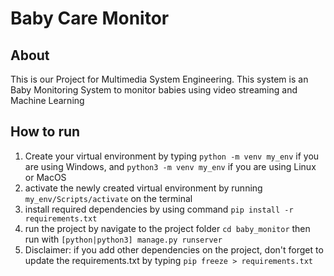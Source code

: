 # Baby Care Monitor 
## About
This is our Project for Multimedia System Engineering. This system is an Baby Monitoring System to monitor babies using video streaming and Machine Learning

## How to run
1. Create your virtual environment by typing ```python -m venv my_env``` if you are using Windows, and ```python3 -m venv my_env``` if you are using Linux or MacOS
2. activate the newly created virtual environment by running ```my_env/Scripts/activate``` on the terminal
3. install required dependencies by using command ```pip install -r requirements.txt```
4. run the project by navigate to the project folder ```cd baby_monitor``` then run with ```[python|python3] manage.py runserver```
5. Disclaimer: if you add other dependencies on the project, don't forget to update the requirements.txt by typing ```pip freeze > requirements.txt```

